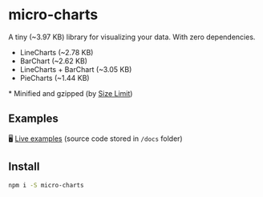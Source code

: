 # micro-charts

A tiny (~3.97 KB) library for visualizing your data. With zero dependencies.

- LineCharts (~2.78 KB)
- BarChart (~2.62 KB)
- LineCharts + BarChart (~3.05 KB)
- PieCharts (~1.44 KB)

\* Minified and gzipped (by [Size Limit](https://github.com/ai/size-limit))

## Examples

🖥 [Live examples](https://sanichkotikov.github.io/micro-charts/)
(source code stored in `/docs` folder)

## Install

```bash
npm i -S micro-charts
```
